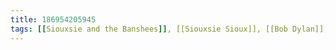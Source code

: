 ```yaml
---
title: 186954205945
tags: [[Siouxsie and the Banshees]], [[Siouxsie Sioux]], [[Bob Dylan]], [[divine inspiration]]
---
```

<iframe frameborder="0" height="1" id="ga_target" scrolling="no" style="background-color:transparent; overflow:hidden; position:absolute; top:0; left:0; z-index:9999;" width="1"></iframe>